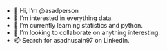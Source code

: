 - 👋 Hi, I’m @asadperson
- 👀 I’m interested in everything data.
- 🌱 I’m currently learning statistics and python.
- 💞️ I’m looking to collaborate on anything interesting.
- 📫 Search for asadhusain97 on LinkedIn.

<!---
asadperson/asadperson is a ✨ special ✨ repository because its `README.md` (this file) appears on your GitHub profile.
You can click the Preview link to take a look at your changes.
--->
